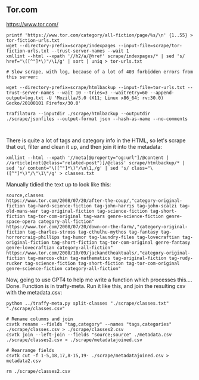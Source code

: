 ## Tor.com
https://www.tor.com/



```
printf 'https://www.tor.com/category/all-fiction/page/%s/\n' {1..55} > tor-fiction-urls.txt
wget --directory-prefix=scrape/indexpages --input-file=scrape/tor-fiction-urls.txt --trust-server-names --wait 1
xmllint --html --xpath '//h2/a/@href' scrape/indexpages/* | sed 's/ href="\([^"]*\)"/\1/g' | sort | uniq > tor-urls.txt

# Slow scrape, with log, because of a lot of 403 forbidden errors from this server:

wget --directory-prefix=scrape/htmlbackup --input-file=tor-urls.txt --trust-server-names --wait 10 --tries=3 --waitretry=60 --append-output=log.txt -U 'Mozilla/5.0 (X11; Linux x86_64; rv:30.0) Gecko/20100101 Firefox/30.0'

trafilatura --inputdir ./scrape/htmlbackup --outputdir ./scrape/jsonfiles --output-format json --hash-as-name --no-comments



```

There is quite a lot of tags and category info in the HTML, so let's scrape that out, filter and clean it up, and then join it into the metadata:

```
xmllint --html --xpath '//meta[@property="og:url"]/@content | //article[not(@class="related-post")]/@class' scrape/htmlbackup/* | sed 's/ content="\([^"]*\)"/\n\1,/g' | sed 's/ class="\([^"]*\)"/\"\1\"/g' > classes.txt
```

Manually tidied the text up to look like this:

```
source,classes
https://www.tor.com/2008/07/20/after-the-coup/,"category-original-fiction tag-hard-science-fiction tag-john-harris tag-john-scalzi tag-old-mans-war tag-original-fiction tag-science-fiction tag-short-fiction tag-tor-com-original tag-wars genre-science-fiction genre-space-opera category-all-fiction"
https://www.tor.com/2008/07/20/down-on-the-farm/,"category-original-fiction tag-charles-stross tag-cthulhu-mythos tag-fantasy tag-horrorcraig-phillips tag-humor tag-laundry-files tag-lovecraftian tag-original-fiction tag-short-fiction tag-tor-com-original genre-fantasy genre-lovecraftian category-all-fiction"
https://www.tor.com/2008/10/09/jackandtheaktuals/,"category-original-fiction tag-marcos-chin tag-mathematics tag-original-fiction tag-rudy-rucker tag-science-fiction tag-short-fiction tag-tor-com-original genre-science-fiction category-all-fiction"
```

Now, going to use GPT4 to help me write a function which processes this.... Done. Function is in traffy-meta. Run it like this, and join the resulting csv with the metadata.csv:

```
python ../traffy-meta.py split-classes "./scrape/classes.txt" "./scrape/classes.csv"

# Rename columns and join
csvtk rename --fields "tag,category" --names "tags,categories" ./scrape/classes.csv > ./scrape/classes2.csv
csvtk join --left-join --fields "source;source" ./metadata.csv ./scrape/classes2.csv > ./scrape/metadatajoined.csv

# Rearrange fields
csvtk cut -f 1-5,18,17,8-15,19- ./scrape/metadatajoined.csv > metadata2.csv

rm ./scrape/classes2.csv



```





